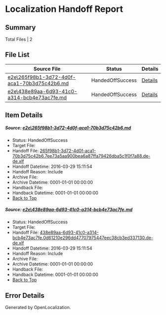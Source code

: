 # <a name='report-top'></a> Localization Handoff Report

## Summary
 Total Files | 2

## File List
 Source File | Status | Details 
 ----------- | ------ | ------- 
 [e2e\265f98b1-3d72-4d0f-aca1-70b3d75c42b6.md](https://github.com/OpenLocalizationTest/oltest/blob/8d0510ce0aa97ae1ba2927fafc4cb7d1b890e02f/e2e/265f98b1-3d72-4d0f-aca1-70b3d75c42b6.md) | HandedOffSuccess | [Details](#cd283782d911bd4839f79a5b68a2b2a1add743321)
 [e2e\438e89aa-6d93-41c0-a314-bcb4e73ac7fe.md](https://github.com/OpenLocalizationTest/oltest/blob/8d0510ce0aa97ae1ba2927fafc4cb7d1b890e02f/e2e/438e89aa-6d93-41c0-a314-bcb4e73ac7fe.md) | HandedOffSuccess | [Details](#74334a8574522bbdae0c95113021d3d0fefcd7022)

## Item Details
##### <a name='cd283782d911bd4839f79a5b68a2b2a1add743321'></a> Source: [e2e\265f98b1-3d72-4d0f-aca1-70b3d75c42b6.md](https://github.com/OpenLocalizationTest/oltest/blob/8d0510ce0aa97ae1ba2927fafc4cb7d1b890e02f/e2e/265f98b1-3d72-4d0f-aca1-70b3d75c42b6.md)
* Status: HandedOffSuccess
* Target File: 
* Handoff File: [265f98b1-3d72-4d0f-aca1-70b3d75c42b6.7ee73a5aa900bea6a87ffa79426dba5c1f0f7a88.de-de.xlf](https://github.com/OpenLocalizationTestOrg/olhandoff-e2e/blob/36e0af19ffbeb6dfa27dd5e33f869472f16f2135/ol-handoff/OpenLocalizationTestOrg/oltest.de-de/ci/ht/265f98b1-3d72-4d0f-aca1-70b3d75c42b6.7ee73a5aa900bea6a87ffa79426dba5c1f0f7a88.de-de.xlf)
* Handoff Datetime: 2016-03-29 15:11:54
* Handoff Reason: Include
* Archive File: 
* Archive Datetime: 0001-01-01 00:00:00
* Handback File: 
* Handback Datetime: 0001-01-01 00:00:00
* [Back to Top](#report-top)

##### <a name='74334a8574522bbdae0c95113021d3d0fefcd7022'></a> Source: [e2e\438e89aa-6d93-41c0-a314-bcb4e73ac7fe.md](https://github.com/OpenLocalizationTest/oltest/blob/8d0510ce0aa97ae1ba2927fafc4cb7d1b890e02f/e2e/438e89aa-6d93-41c0-a314-bcb4e73ac7fe.md)
* Status: HandedOffSuccess
* Target File: 
* Handoff File: [438e89aa-6d93-41c0-a314-bcb4e73ac7fe.0d61210e296dd47707975447eec38cb3ed337130.de-de.xlf](https://github.com/OpenLocalizationTestOrg/olhandoff-e2e/blob/36e0af19ffbeb6dfa27dd5e33f869472f16f2135/ol-handoff/OpenLocalizationTestOrg/oltest.de-de/ci/ht/438e89aa-6d93-41c0-a314-bcb4e73ac7fe.0d61210e296dd47707975447eec38cb3ed337130.de-de.xlf)
* Handoff Datetime: 2016-03-29 15:11:54
* Handoff Reason: Include
* Archive File: 
* Archive Datetime: 0001-01-01 00:00:00
* Handback File: 
* Handback Datetime: 0001-01-01 00:00:00
* [Back to Top](#report-top)


## Error Details

Generated by OpenLocalization.
